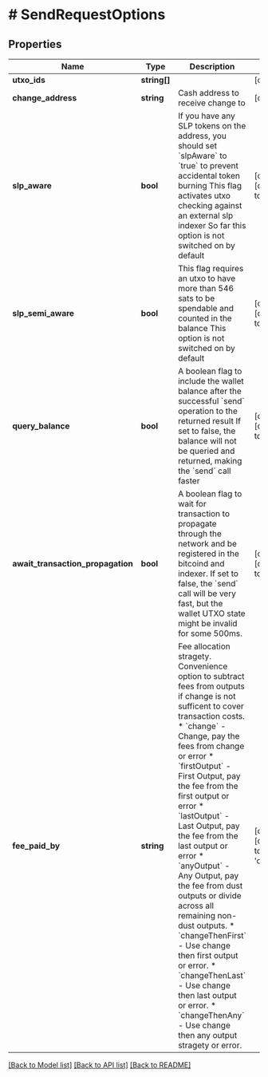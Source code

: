 # # SendRequestOptions

## Properties

Name | Type | Description | Notes
------------ | ------------- | ------------- | -------------
**utxo_ids** | **string[]** |  | [optional] 
**change_address** | **string** | Cash address to receive change to | [optional] 
**slp_aware** | **bool** | If you have any SLP tokens on the address, you should set &#x60;slpAware&#x60; to &#x60;true&#x60; to prevent accidental token burning This flag activates utxo checking against an external slp indexer So far this option is not switched on by default | [optional] [default to false]
**slp_semi_aware** | **bool** | This flag requires an utxo to have more than 546 sats to be spendable and counted in the balance This option is not switched on by default | [optional] [default to false]
**query_balance** | **bool** | A boolean flag to include the wallet balance after the successful &#x60;send&#x60; operation to the returned result If set to false, the balance will not be queried and returned, making the &#x60;send&#x60; call faster | [optional] [default to true]
**await_transaction_propagation** | **bool** | A boolean flag to wait for transaction to propagate through the network and be registered in the bitcoind and indexer. If set to false, the &#x60;send&#x60; call will be very fast, but the wallet UTXO state might be invalid for some 500ms. | [optional] [default to true]
**fee_paid_by** | **string** | Fee allocation stragety. Convenience option to subtract fees from outputs if change is not sufficent to cover transaction costs.   * &#x60;change&#x60; - Change, pay the fees from change or error   * &#x60;firstOutput&#x60; - First Output, pay the fee from the first output or error   * &#x60;lastOutput&#x60; - Last Output, pay the fee from the last output or error   * &#x60;anyOutput&#x60; - Any Output, pay the fee from dust outputs or divide across all remaining non-dust outputs.   * &#x60;changeThenFirst&#x60; - Use change then first output or error.   * &#x60;changeThenLast&#x60; - Use change then last output or error.   * &#x60;changeThenAny&#x60; - Use change then any output stragety or error. | [optional] [default to 'change']

[[Back to Model list]](../../README.md#documentation-for-models) [[Back to API list]](../../README.md#documentation-for-api-endpoints) [[Back to README]](../../README.md)


